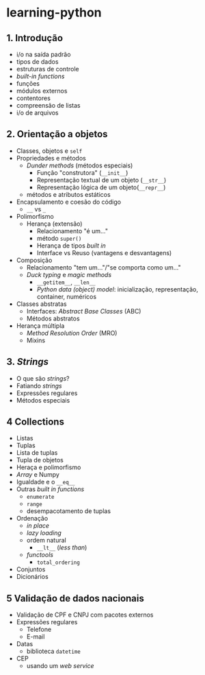 # learning-python

## 1. Introdução

- i/o na saída padrão
- tipos de dados
- estruturas de controle
- _built-in functions_
- funções
- módulos externos
- contentores
- compreensão de listas
- i/o de arquivos

## 2. Orientação a objetos

- Classes, objetos e `self`
- Propriedades e métodos
  - _Dunder methods_ (métodos especiais)
    - Função "construtora" (`__init__`)
    - Representação textual de um objeto (`__str__`)
    - Representação lógica de um objeto(`__repr__`)
  - métodos e atributos estáticos
- Encapsulamento e coesão do código
  - `__` vs `_`
- Polimorfismo
  - Herança (extensão)
    - Relacionamento "é um..."
    - método `super()`
    - Herança de tipos _built in_
    - Interface vs Reuso (vantagens e desvantagens) 
- Composição
  - Relacionamento "tem um..."/"se comporta como um..."
  - _Duck typing_ e _magic methods_
    - `__getitem__`, `__len__`
    - _Python data (object) model_: inicialização, representação, container, numéricos
- Classes abstratas
  - Interfaces: _Abstract Base Classes_ (ABC)
  - Métodos abstratos
- Herança múltipla
  - _Method Resolution Order_ (MRO)
  - Mixins

## 3. _Strings_

- O que são _strings_?
- Fatiando _strings_
- Expressões regulares
- Métodos especiais

## 4 Collections

- Listas
- Tuplas
- Lista de tuplas
- Tupla de objetos
- Heraça e polimorfismo
- _Array_ e Numpy
- Igualdade e o `__eq__`
- Outras _built in functions_
  - `enumerate`
  - `range`
  - desempacotamento de tuplas
- Ordenação
  - _in place_
  - _lazy loading_
  - ordem natural
    - `__lt__` (_less than_)
  - _functools_
    - `total_ordering`
- Conjuntos
- Dicionários

## 5 Validação de dados nacionais

- Validação de CPF e CNPJ com pacotes externos
- Expressões regulares
  - Telefone
  - E-mail
- Datas
  - biblioteca `datetime`
- CEP
  - usando um _web service_
